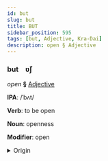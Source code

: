 ```yaml
---
id: but
slug: but
title: BUT
sidebar_position: 595
tags: [but, Adjective, Kra-Dai]
description: open § Adjective
---
```


### but&emsp;<span kind="abugida">ʋ̆ʃ</span>

*open* **§** [Adjective](../../tags/Adjective)

**IPA**: /ˈbʌt/

**Verb**: to be open

**Noun**: openness

**Modifier**: open

<details>
    <summary>Origin</summary>
    Thai เปิด bpə̀ət /pɤːt̚˨˩/<br/>
    <em>Kra-Dai Language Family</em>
</details>